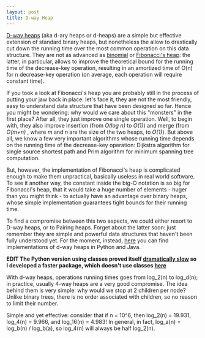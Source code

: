 ```yaml
---
layout: post
title: D-way Heap
---
```


[D-way heaps](http://en.wikipedia.org/wiki/D-ary_heap) (aka d-ary heaps or d-heaps) are a simple but effective extension of standard binary heaps, but nonetheless the allow to drastically cut down the running time over the most common operation on this data structure.
They are not as advanced as [binomial](http://en.wikipedia.org/wiki/Binomial_heap) or [Fibonacci's heap](http://en.wikipedia.org/wiki/Fibonacci_heap): the latter, in particular, allows to improve the theoretical bound for the running time of the decrease-key operation, resulting in an amortized time of O(n) for n decrease-key operation (on average, each operation will require constant time). 

If you took a look at Fibonacci's heap you are probably still in the process of putting your jaw back in place: let's face it, they are not the most friendly, easy to understand data structure that have been designed so far. Hence you might be wondering: why would we care about this "monsters" in the first place? After all, they just improve one single operation. Well, to begin with, they also improve insertion (from _O(log n)_ to _O(1)_) and merge (from _O(m+n)_ , where _m_ and _n_ are the size of the two heaps, to _O(1)_). But above all, we know a few very important algorithms whose running time depends on the running time of the decrease-key operation: Dijkstra algorithm for single source shortest path and Prim algorithm for minimum spanning tree computation.

But, however, the implementation of Fibonacci's heap is complicated enough to make them unpractical, basically useless in real world software. To see it another way, the constant inside the big-O notation is so big for Fibonacci's heap, that it would take a huge number of elements - huger than you might think - to actually have an advantage over binary heaps, whose simple implementation guarantees tight bounds for their running time.

To find a compromise between this two aspects, we could either resort to D-way heaps, or to Pairing heaps. Forget about the latter soon: just remember they are simple and powerful data structures that haven't been fully understood yet.
For the moment, instead, [here](https://github.com/mlarocca/Algorithms) you can find implementations of d-way heaps in Python and Java.

**EDIT The Python version using classes proved itself [dramatically slow](http://mlarocca.github.io/06-24-2013/zipfsong.html) so I developed a faster package, which doesn't use classes [here](https://github.com/mlarocca/Algorithms/tree/master/dway_heap)**

With d-way heaps, operations running times goes from log\_2(n) to log\_d(n); in practice, usually 4-way heaps are a very good compromise.
The idea behind them is very simple: why would we stop at 2 children per node? Unlike binary trees, there is no order associated with children, so no reason to limit their number.

Simple and yet effective: consider that if n = 10^6, then log\_2(n) = 19.931, log\_4(n) = 9.966, and log\_16(n) = 4.983!
In general, in fact, log\_a(n) = log\_b(n) / log\_b(a), so log\_4(n) will always be half log\_2(n).